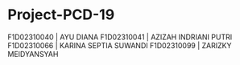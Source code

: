 # Project-PCD-19

F1D02310040	| AYU DIANA
F1D02310041	| AZIZAH INDRIANI PUTRI
F1D02310066	| KARINA SEPTIA SUWANDI
F1D02310099	| ZARIZKY MEIDYANSYAH

